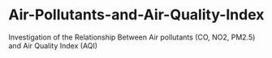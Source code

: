 # Air-Pollutants-and-Air-Quality-Index
Investigation of the Relationship Between Air pollutants (CO, NO2, PM2.5) and Air Quality Index (AQI)
